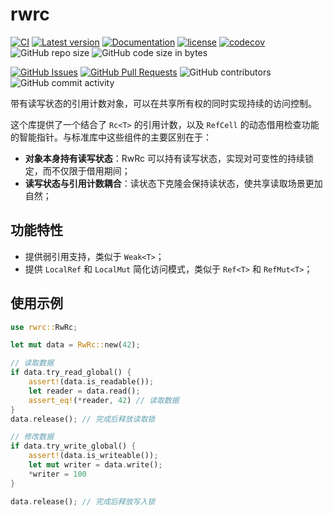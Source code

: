 # rwrc

[![CI](https://github.com/YdrMaster/rwrc/actions/workflows/build.yml/badge.svg?branch=main)](https://github.com/YdrMaster/rwrc/actions)
[![Latest version](https://img.shields.io/crates/v/rwrc.svg)](https://crates.io/crates/rwrc)
[![Documentation](https://docs.rs/rwrc/badge.svg)](https://docs.rs/rwrc)
[![license](https://img.shields.io/github/license/YdrMaster/rwrc)](https://mit-license.org/)
[![codecov](https://codecov.io/github/YdrMaster/rwrc/branch/main/graph/badge.svg)](https://codecov.io/github/YdrMaster/rwrc)
![GitHub repo size](https://img.shields.io/github/repo-size/YdrMaster/rwrc)
![GitHub code size in bytes](https://img.shields.io/github/languages/code-size/YdrMaster/rwrc)

[![GitHub Issues](https://img.shields.io/github/issues/YdrMaster/rwrc)](https://github.com/YdrMaster/rwrc/issues)
[![GitHub Pull Requests](https://img.shields.io/github/issues-pr/YdrMaster/rwrc)](https://github.com/YdrMaster/rwrc/pulls)
![GitHub contributors](https://img.shields.io/github/contributors/YdrMaster/rwrc)
![GitHub commit activity](https://img.shields.io/github/commit-activity/m/YdrMaster/rwrc)

带有读写状态的引用计数对象，可以在共享所有权的同时实现持续的访问控制。

这个库提供了一个结合了 `Rc<T>` 的引用计数，以及 `RefCell` 的动态借用检查功能的智能指针。与标准库中这些组件的主要区别在于：

- **对象本身持有读写状态**：RwRc 可以持有读写状态，实现对可变性的持续锁定，而不仅限于借用期间；
- **读写状态与引用计数耦合**：读状态下克隆会保持读状态，使共享读取场景更加自然；

## 功能特性

- 提供弱引用支持，类似于 `Weak<T>`；
- 提供 `LocalRef` 和 `LocalMut` 简化访问模式，类似于 `Ref<T>` 和 `RefMut<T>`；

## 使用示例

```rust
use rwrc::RwRc;

let mut data = RwRc::new(42);

// 读取数据
if data.try_read_global() {
    assert!(data.is_readable());
    let reader = data.read();
    assert_eq!(*reader, 42) // 读取数据
}
data.release(); // 完成后释放读取锁

// 修改数据
if data.try_write_global() {
    assert!(data.is_writeable());
    let mut writer = data.write();
    *writer = 100
}

data.release(); // 完成后释放写入锁
```
